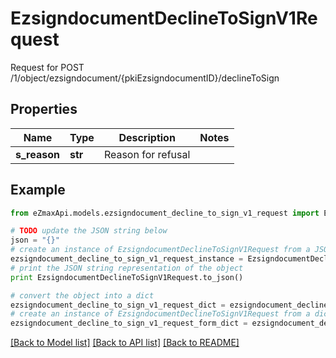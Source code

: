 # EzsigndocumentDeclineToSignV1Request

Request for POST /1/object/ezsigndocument/{pkiEzsigndocumentID}/declineToSign

## Properties

Name | Type | Description | Notes
------------ | ------------- | ------------- | -------------
**s_reason** | **str** | Reason for refusal | 

## Example

```python
from eZmaxApi.models.ezsigndocument_decline_to_sign_v1_request import EzsigndocumentDeclineToSignV1Request

# TODO update the JSON string below
json = "{}"
# create an instance of EzsigndocumentDeclineToSignV1Request from a JSON string
ezsigndocument_decline_to_sign_v1_request_instance = EzsigndocumentDeclineToSignV1Request.from_json(json)
# print the JSON string representation of the object
print EzsigndocumentDeclineToSignV1Request.to_json()

# convert the object into a dict
ezsigndocument_decline_to_sign_v1_request_dict = ezsigndocument_decline_to_sign_v1_request_instance.to_dict()
# create an instance of EzsigndocumentDeclineToSignV1Request from a dict
ezsigndocument_decline_to_sign_v1_request_form_dict = ezsigndocument_decline_to_sign_v1_request.from_dict(ezsigndocument_decline_to_sign_v1_request_dict)
```
[[Back to Model list]](../README.md#documentation-for-models) [[Back to API list]](../README.md#documentation-for-api-endpoints) [[Back to README]](../README.md)


